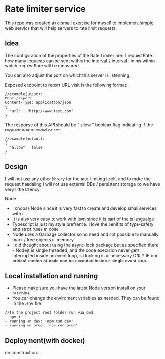 # Rate limiter service
This repo was created as a small exercise for myself to implement simple web service that will help servers to rate limit requests.
## Idea
The configuration of the properties of the Rate Limiter are:
1.requestRate : how many requests can be sent within the interval
2.interval : in ms within which requestRate will be measured

You can also adjust the port on which this server is listenning.

Exposed endpoint to report URL visit in the following format:
```
//example(input):
POST /report
Content-Type: application/json
{
  "url" : "http://www.test.com"
}
```
The response of this API should be “ allow ” boolean flag indicating if the request was allowed or not:
```
//example(output):
{
  "allow" : false
}
```

## Design
I will not use any other library for the rate-limiting itself,
and to make the request handaling I will not use external DBs / persistent storage so we have very little latency.


Node
- I choose Node since it is very fast to create and develop small services with it
- It is also very easy to work with json since it is part of the js langualge
- Typescript is just my style prefrence. I love the benifits of type-safety and strict rules in code
- Node uses a Garbage collector so no need and not possible to manually mark / free objects in memory 
- I did thought about using the async-lock package but as specified there - Nodejs is single threaded,
  and the code execution never gets interrupted inside an event loop,
  so locking is unnecessary ONLY IF our critical section of code can be executed inside a single event loop. 

## Local installation and running

* Please make sure you have the latest Node version install on your machine
* You can change the enviroment variables as needed. They can be found in the .env file 
```
//In the project root folder run via cmd:
- npm i 
- running on dev: 'npm run dev'
- running on prod: 'npm run prod'
```

## Deployment(with docker)
on construction...
